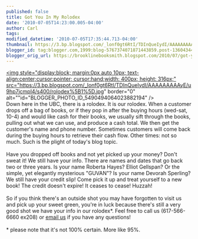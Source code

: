 ```yaml
---
published: false
title: Got You In My Rolodex
date: '2010-07-05T14:23:00.005-04:00'
author: Carl
tags: 
modified_datetime: '2010-07-05T17:35:44.713-04:00'
thumbnail: https://3.bp.blogspot.com/_lonf0gt6RtI/TDInQueIydI/AAAAAAAAAyE/u9hp7jcmpI4/s72-c/rolodex%5B1%5D.jpg
blogger_id: tag:blogger.com,1999:blog-5767374071871443859.post-1360434441529870095
blogger_orig_url: https://brooklinebooksmith.blogspot.com/2010/07/got-you-in-my-rolodex.html
---
```


<a href="https://3.bp.blogspot.com/_lonf0gt6RtI/TDInQueIydI/AAAAAAAAAyE/u9hp7jcmpI4/s1600/rolodex%5B1%5D.jpg"><img style="display:block; margin:0px auto 10px; text-align:center;cursor:pointer; cursor:hand;width: 400px; height: 316px;" src="https://3.bp.blogspot.com/_lonf0gt6RtI/TDInQueIydI/AAAAAAAAAyE/u9hp7jcmpI4/s400/rolodex%5B1%5D.jpg" border="0" alt=""id="BLOGGER_PHOTO_ID_5490494064023882194" /></a><br />Down here in the UBC, there is a rolodex. It is our rolodex. When a customer drops off a bag of books, or if they pop in after the buying hours (wed-sat, 10-4) and would like cash for their books, we usually sift through the books, pulling out what we can use, and produce a cash total. We then get the customer's name and phone number. Sometimes customers will come back during the buying hours to retrieve their cash flow. Other times: not so much. Such is the plight of today's blog topic. <br /><br />Have you dropped off books and not yet picked up your money? Don't sweat it! We still have your info. There are names and dates that go back two or three years. Is your name Roberta Hayes? Elliot Gellspan? Or the simple, yet elegantly mysterious "GUVAN"? Is your name Devorah Sperling? We still have your credit slip! Come pick it up and treat yourself to a new book! The credit doesn't expire! It ceases to cease! Huzzah! <br /><br />So if you think there's an outside shot you may have forgotten to visit us and pick up your sweet green, you're in luck because there's still a very good shot we have your info in our rolodex*. Feel free to call us (617-566-6660 ex208) or <a href="mailto:ubc@brooklinebooksmith.com">email us</a> if you have any questions!<br /><br />* please note that it's not 100% certain. More like 95%.